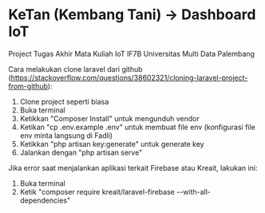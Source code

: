 # KeTan (Kembang Tani) -> Dashboard IoT
Project Tugas Akhir Mata Kuliah IoT IF7B Universitas Multi Data Palembang


Cara melakukan clone laravel dari github (https://stackoverflow.com/questions/38602321/cloning-laravel-project-from-github):
1. Clone project seperti biasa
2. Buka terminal
3. Ketikkan "Composer Install" untuk mengunduh vendor
4. Ketikan "cp .env.example .env" untuk membuat file env (konfigurasi file env minta langsung di Fadli)
5. Ketikkan "php artisan key:generate" untuk generate key
6. Jalankan dengan "php artisan serve"

Jika error saat menjalankan aplikasi terkait Firebase atau Kreait, lakukan ini:
1. Buka terminal
2. Ketik "composer require kreait/laravel-firebase --with-all-dependencies"
